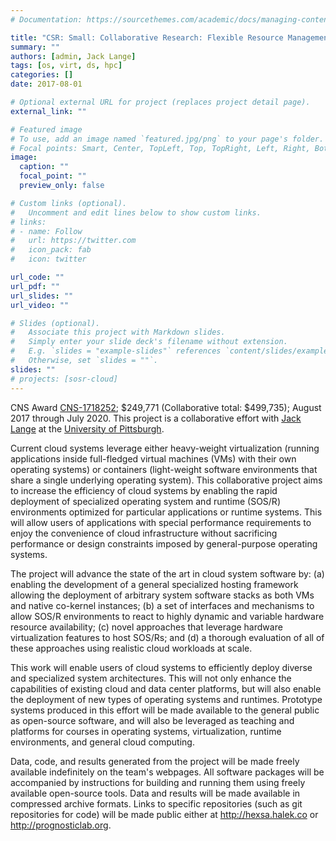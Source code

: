 ```yaml
---
# Documentation: https://sourcethemes.com/academic/docs/managing-content/

title: "CSR: Small: Collaborative Research: Flexible Resource Management and Coordination Schemes for Lightweight, Rapidly Deployable OS/Rs"
summary: ""
authors: [admin, Jack Lange]
tags: [os, virt, ds, hpc]
categories: []
date: 2017-08-01

# Optional external URL for project (replaces project detail page).
external_link: ""

# Featured image
# To use, add an image named `featured.jpg/png` to your page's folder.
# Focal points: Smart, Center, TopLeft, Top, TopRight, Left, Right, BottomLeft, Bottom, BottomRight.
image:
  caption: ""
  focal_point: ""
  preview_only: false

# Custom links (optional).
#   Uncomment and edit lines below to show custom links.
# links:
# - name: Follow
#   url: https://twitter.com
#   icon_pack: fab
#   icon: twitter

url_code: ""
url_pdf: ""
url_slides: ""
url_video: ""

# Slides (optional).
#   Associate this project with Markdown slides.
#   Simply enter your slide deck's filename without extension.
#   E.g. `slides = "example-slides"` references `content/slides/example-slides.md`.
#   Otherwise, set `slides = ""`.
slides: ""
# projects: [sosr-cloud]
---
```

CNS Award [CNS-1718252](https://www.nsf.gov/awardsearch/showAward?AWD_ID=1718252&HistoricalAwards=false);
$249,771 (Collaborative total: $499,735); August 2017 through July 2020. This project is a collaborative effort with
[Jack Lange](http://www.prognosticlab.org/~jarusl/) at the [University of
Pittsburgh](https://pitt.edu). 

Current cloud systems leverage either heavy-weight virtualization (running
applications inside full-fledged virtual machines (VMs) with their own
operating systems) or containers (light-weight software environments that share
a single underlying operating system). This collaborative project aims to
increase the efficiency of cloud systems by enabling the rapid deployment of
specialized operating system and runtime (SOS/R) environments optimized for
particular applications or runtime systems. This will allow users of
applications with special performance requirements to enjoy the convenience of
cloud infrastructure without sacrificing performance or design constraints
imposed by general-purpose operating systems.

The project will advance the state of the art in cloud system software by: (a)
enabling the development of a general specialized hosting framework allowing
the deployment of arbitrary system software stacks as both VMs and native
co-kernel instances; (b) a set of interfaces and mechanisms to allow SOS/R
environments to react to highly dynamic and variable hardware resource
availability; (c) novel approaches that leverage hardware virtualization
features to host SOS/Rs; and (d) a thorough evaluation of all of these
approaches using realistic cloud workloads at scale.

This work will enable users of cloud systems to efficiently deploy diverse and
specialized system architectures. This will not only enhance the capabilities
of existing cloud and data center platforms, but will also enable the
deployment of new types of operating systems and runtimes. Prototype systems
produced in this effort will be made available to the general public as
open-source software, and will also be leveraged as teaching and platforms for
courses in operating systems, virtualization, runtime environments, and general
cloud computing.

Data, code, and results generated from the project will be made freely
available indefinitely on the team's webpages. All software packages will be
accompanied by instructions for building and running them using freely
available open-source tools. Data and results will be made available in
compressed archive formats. Links to specific repositories (such as git
repositories for code) will be made public either at http://hexsa.halek.co or
http://prognosticlab.org.

